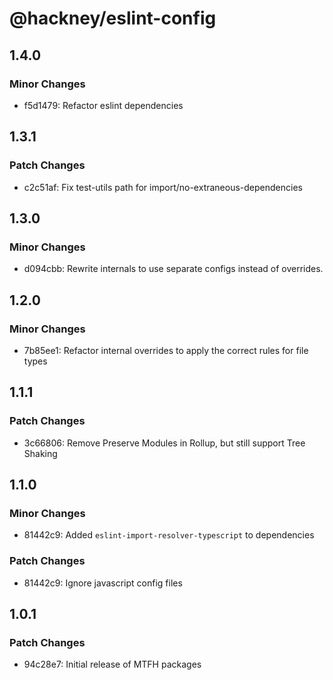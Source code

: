 # @hackney/eslint-config

## 1.4.0

### Minor Changes

- f5d1479: Refactor eslint dependencies

## 1.3.1

### Patch Changes

- c2c51af: Fix test-utils path for import/no-extraneous-dependencies

## 1.3.0

### Minor Changes

- d094cbb: Rewrite internals to use separate configs instead of overrides.

## 1.2.0

### Minor Changes

- 7b85ee1: Refactor internal overrides to apply the correct rules for file types

## 1.1.1

### Patch Changes

- 3c66806: Remove Preserve Modules in Rollup, but still support Tree Shaking

## 1.1.0

### Minor Changes

- 81442c9: Added `eslint-import-resolver-typescript` to dependencies

### Patch Changes

- 81442c9: Ignore javascript config files

## 1.0.1

### Patch Changes

- 94c28e7: Initial release of MTFH packages
